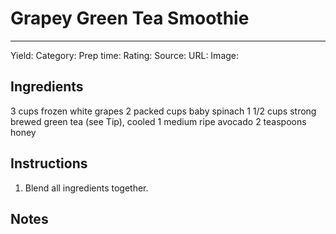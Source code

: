 # Grapey Green Tea Smoothie
---
Yield:
Category:
Prep time:
Rating:
Source:
URL:
Image: 

## Ingredients
3 cups frozen white grapes
2 packed cups baby spinach
1 1/2 cups strong brewed green tea (see Tip), cooled
1 medium ripe avocado
2 teaspoons honey

## Instructions
1. Blend all ingredients together.

## Notes

